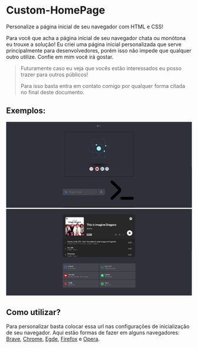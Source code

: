 # Custom-HomePage

Personalize a página inicial de seu navegador com HTML e CSS!

Para você que acha a página inicial de seu navegador chata ou monótona eu trouxe a solução! Eu criei uma página inicial personalizada que serve principalmente para desenvolvedores, porém isso não impede que qualquer outro utilize. Confie em mim você irá gostar.

> Futuramente caso eu veja que vocês estão interessados eu posso trazer para outros públicos!
> 
> Para isso basta entra em contato comigo por qualquer forma citada no final deste documento.


## Exemplos:
![Exemplo 01](src/example-1.png)
![Exemplo 02](src/example-2.png)


## Como utilizar?
Para personalizar basta colocar essa url nas configurações de inicialização de seu navegador. Aqui estão formas de fazer em alguns navegadores: [Brave](), [Chrome](), [Egde](), [Firefox]() e [Opera]().